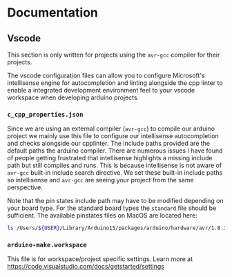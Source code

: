 # Documentation

## Vscode
This section is only written for projects using the `avr-gcc` compiler for their projects. 

The vscode configuration files can allow you to configure Microsoft's intellisense engine for autocompletion and linting alongside the cpp linter to enable a integrated development environment feel to your vscode workspace when developing arduino projects.

### `c_cpp_properties.json`
Since we are using an external compiler (`avr-gcc`) to compile our arduino project we mainly use this file to configure our intellisense autocompletion and checks alongside our cpplinter. The include paths provided are the default paths the arduino compiler. There are numerous issues I have found of people getting frustrated that intellisense highlights a missing include path but still compiles and runs. This is because intellisense is not aware of `avr-gcc` built-in include search directive. We set these built-in include paths so intellisense and `avr-gcc` are seeing your project from the same perspective.

Note that the pin states include path may have to be modified depending on your board type. For the standard board types the `standard` file should be sufficient. The available pinstates files on MacOS are located here:
```bash
ls /Users/${USER}/Library/Arduino15/packages/arduino/hardware/avr/1.8.3/variants;
```

### `arduino-make.workspace`
This file is for workspace/project specific settings. Learn more at https://code.visualstudio.com/docs/getstarted/settings